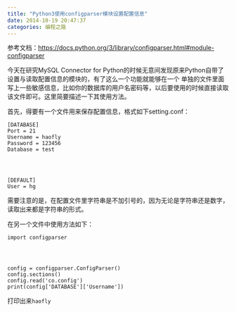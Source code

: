 ```yaml
---
title: "Python3使用configparser模块设置配置信息"
date: 2014-10-19 20:47:37
categories: 编程之路
---
```

参考文档：<https://docs.python.org/3/library/configparser.html#module-configparser>

今天在研究MySQL Connector for Python的时候无意间发现原来Python自带了设置与读取配置信息的模块的，有了这么一个功能就能够在一个
单独的文件里面写上一些敏感信息，比如你的数据库的用户名密码等，以后要使用的时候直接读取该文件即可。这里简要描述一下其使用方法。

首先，得要有一个文件用来保存配置信息，格式如下setting.conf：



    [DATABASE]
    Port = 21
    Username = haofly
    Password = 123456
    Database = test




    [DEFAULT]
    User = hg


需要注意的是，在配置文件里字符串是不加引号的，因为无论是字符串还是数字，读取出来都是字符串的形式。

在另一个文件中使用方法如下：



    import configparser




    config = configparser.ConfigParser()
    config.sections()
    config.read('co.config')
    print(config['DATABASE']['Username'])

打印出来`haofly`
